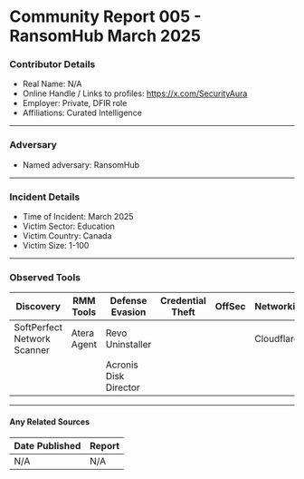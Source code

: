 # Community Report 005 - RansomHub March 2025

### Contributor Details

- Real Name: N/A
- Online Handle / Links to profiles: https://x.com/SecurityAura
- Employer: Private, DFIR role
- Affiliations: Curated Intelligence

---
### Adversary

- Named adversary: RansomHub

---
### Incident Details

- Time of Incident: March 2025
- Victim Sector: Education
- Victim Country: Canada
- Victim Size: 1-100

---
### Observed Tools
 
| Discovery | RMM Tools | Defense Evasion | Credential Theft | OffSec | Networking | LOLBAS | Exfiltration |
|---|---|---|---|---|---|---|---|
| SoftPerfect Network Scanner | Atera Agent | Revo Uninstaller |  |  | Cloudflared |  |  |
|  |  | Acronis Disk Director |  |  |  |  |  |
---
#### Any Related Sources

| Date Published | Report |
|---|---|
| N/A | N/A |
